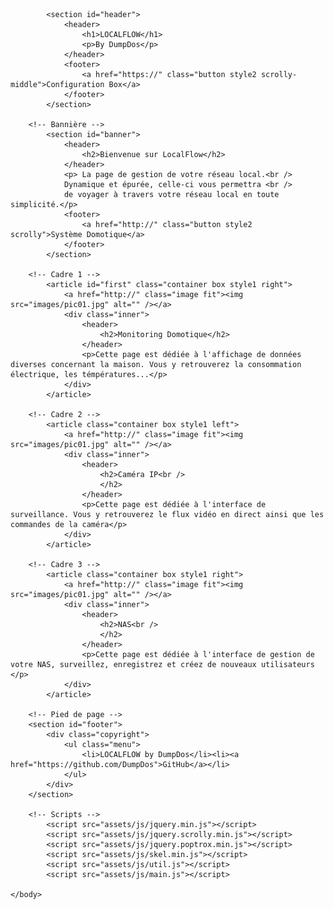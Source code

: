 <!DOCTYPE HTML>

<html>
	<head>
		<title>Réseau Local</title>
		<meta charset="utf-8" />
		<meta name="viewport" content="width=device-width, initial-scale=1" />
		<link rel="stylesheet" href="assets/css/main.css" />
	</head>
	<body>

		
			<section id="header">
				<header>
					<h1>LOCALFLOW</h1>
					<p>By DumpDos</p>
				</header>
				<footer>
					<a href="https://" class="button style2 scrolly-middle">Configuration Box</a>
				</footer>
			</section>

		<!-- Bannière -->
			<section id="banner">
				<header>
					<h2>Bienvenue sur LocalFlow</h2>
				</header>
				<p> La page de gestion de votre réseau local.<br />
				Dynamique et épurée, celle-ci vous permettra <br />
				de voyager à travers votre réseau local en toute simplicité.</p>
				<footer>
					<a href="http://" class="button style2 scrolly">Système Domotique</a>
				</footer>
			</section>

		<!-- Cadre 1 -->
			<article id="first" class="container box style1 right">
				<a href="http://" class="image fit"><img src="images/pic01.jpg" alt="" /></a>
				<div class="inner">
					<header>
						<h2>Monitoring Domotique</h2>
					</header>
					<p>Cette page est dédiée à l'affichage de données diverses concernant la maison. Vous y retrouverez la consommation électrique, les témpératures...</p>
				</div>
			</article>

		<!-- Cadre 2 -->
			<article class="container box style1 left">
				<a href="http://" class="image fit"><img src="images/pic01.jpg" alt="" /></a>
				<div class="inner">
					<header>
						<h2>Caméra IP<br />
						</h2>
					</header>
					<p>Cette page est dédiée à l'interface de surveillance. Vous y retrouverez le flux vidéo en direct ainsi que les commandes de la caméra</p>
				</div>
			</article>
			
		<!-- Cadre 3 -->
			<article class="container box style1 right">
				<a href="http://" class="image fit"><img src="images/pic01.jpg" alt="" /></a>
				<div class="inner">
					<header>
						<h2>NAS<br />
						</h2>
					</header>
					<p>Cette page est dédiée à l'interface de gestion de votre NAS, surveillez, enregistrez et créez de nouveaux utilisateurs </p>
				</div>
			</article>

		<!-- Pied de page -->
		<section id="footer">
			<div class="copyright">
				<ul class="menu">
					<li>LOCALFLOW by DumpDos</li><li><a href="https://github.com/DumpDos">GitHub</a></li>
				</ul>
			</div>
		</section>

		<!-- Scripts -->
			<script src="assets/js/jquery.min.js"></script>
			<script src="assets/js/jquery.scrolly.min.js"></script>
			<script src="assets/js/jquery.poptrox.min.js"></script>
			<script src="assets/js/skel.min.js"></script>
			<script src="assets/js/util.js"></script>
			<script src="assets/js/main.js"></script>

	</body>
</html>
